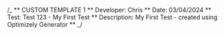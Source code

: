 /_
** CUSTOM TEMPLATE 1
** Developer: Chris
** Date: 03/04/2024
** Test: Test 123 - My First Test
** Description: My First Test - created using Optimizely Generator
**
_/

